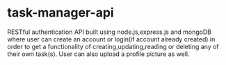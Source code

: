 # task-manager-api
RESTful authentication API built using node.js,express.js and mongoDB where user can create an account or login(if account already created) in order to get a functionality of creating,updating,reading or deleting any of their own task(s).
User can also upload a profile picture as well.
